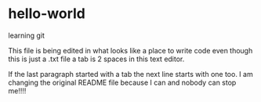 # hello-world
learning git

  This file is being edited in what looks like a place to write code even though this is just a .txt file
a tab is 2 spaces in this text editor.

If the last paragraph started with a tab the next line starts with one too.
I am changing the original README file because I can and nobody can stop me!!!!
